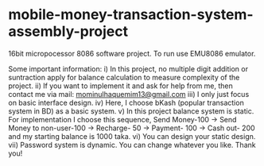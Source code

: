 # mobile-money-transaction-system-assembly-project
16bit micropocessor 8086 software project.
To run use EMU8086 emulator.

Some important information:
i) In this project, no multiple digit addition or suntraction apply for balance calculation to measure complexity of the project. 
ii) If you want to implement it and ask for help from me, then contact me via mail: mominulhaquemim13@gmail.com
iii) I only just focus on basic interface design.
iv) Here, I choose bKash (popular transaction system in BD) as a basic system.
v) In this project balance system is static. For implementation I choose this sequence, Send Money-100 -> Send Money to non-user-100 -> Recharge- 50 -> Payment- 100 -> Cash out- 200 and my starting balance is 1000 taka.
vi) You can design your static design.
vii) Password system is dynamic. You can change whatever you like.
Thank you!
